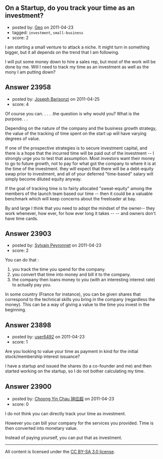 ## On a Startup, do you track your time as an investment?

- posted by: [Geo](https://stackexchange.com/users/-1/6602-geo) on 2011-04-23
- tagged: `investment`, `small-business`
- score: 2

I am starting a small venture to attack a niche.  It might turn in something bigger, but it all depends on the trend that I am following. 

I will put some money down to hire a sales rep, but most of the work will be done by me.  Will I need to track my time as an investment as well as the mony I am putting down?




## Answer 23958

- posted by: [Joseph Barisonzi](https://stackexchange.com/users/-1/8791-joseph-barisonzi) on 2011-04-25
- score: 4

Of course you can. . . . .the question is why would you? What is the purpose. . . 

Depending on the nature of the company and the business growth strategy, the value of the tracking of time spent on the start up will have varying degrees of value.

If one of the prospective strategies is to secure investment capital, and there is a hope that the incurred time will be paid out of the investment -- I strongly urge you to test that assumption. Most investors want their money to go to future growth, not to pay for what got the company to where it is at the time of the investment. they will expect that there will be a debt-equity swap prior to investment, and all of your deferred "time-based" salary will simply become diluted equity anyway.  

If the goal of tracking time is to fairly allocated "sweat-equity" among the members of the launch team based our time -- then it could be a valuable benchmark which will keep concerns about the freeloader at bay. 

By and large I think that you need to adopt the mindset of the owner-- they work whenever, how ever, for how ever long it takes -- -- and owners don't have time cards. 




## Answer 23903

- posted by: [Sylvain Peyronnet](https://stackexchange.com/users/-1/9941-sylvain-peyronnet) on 2011-04-23
- score: 2

You can do that :

1. you track the time you spend for the company.
2. you convert that time into money and bill it to the company.
3. the company then loans money to you (with an interesting interest rate) to actually pay you.

In some country (France for instance), you can be given shares that correspond to the technical skills you bring in the company (regardless the money). This can be a way of giving a value to the time you invest in the beginning. 



## Answer 23898

- posted by: [user6492](https://stackexchange.com/users/-1/6492-user6492) on 2011-04-23
- score: 1

Are you looking to value your time as payment in kind for the initial stock/membership interest issuance?

I have a startup and issued the shares (to a co-founder and me) and then started working on the startup, so I do not bother calculating my time.  


## Answer 23900

- posted by: [Choong Yin Chau 钟应超](https://stackexchange.com/users/-1/9251-choong-yin-chau) on 2011-04-23
- score: 0

I do not think you can directly track your time as investment.

However you can bill your company for the services you provided. Time is then converted into monetary value.

Instead of paying yourself, you can put that as investment.



---

All content is licensed under the [CC BY-SA 3.0 license](https://creativecommons.org/licenses/by-sa/3.0/).
